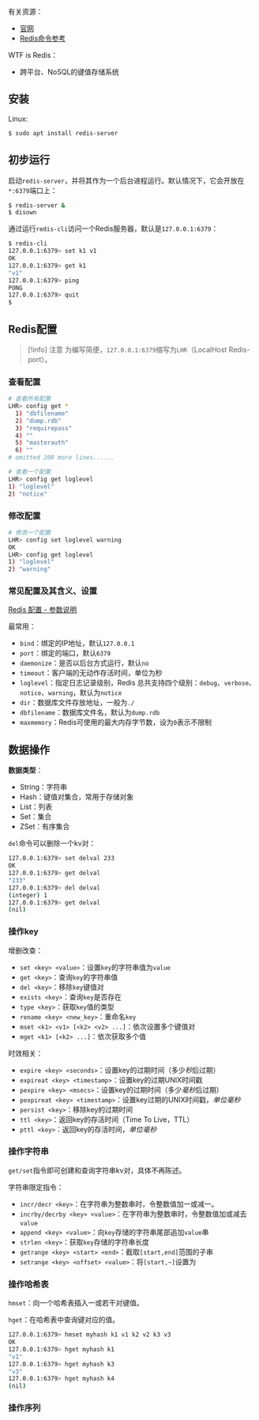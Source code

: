 
有关资源：
- [官网](https://redis.io/)
- [Redis命令参考](http://doc.redisfans.com/)

WTF is Redis：
- 跨平台、NoSQL的键值存储系统

## 安装

Linux:

```bash
$ sudo apt install redis-server
```

## 初步运行

启动`redis-server`，并将其作为一个后台进程运行。默认情况下，它会开放在`*:6379`端口上：

```bash
$ redis-server &
$ disown
```

通过运行`redis-cli`访问一个Redis服务器，默认是`127.0.0.1:6379`：

```bash
$ redis-cli
127.0.0.1:6379> set k1 v1
OK
127.0.0.1:6379> get k1
"v1"
127.0.0.1:6379> ping
PONG
127.0.0.1:6379> quit
$
```

## Redis配置

> [!info] 注意
> 为编写简便，`127.0.0.1:6379`缩写为`LHR`（LocalHost Redis-port）。

### 查看配置

```bash
# 查看所有配置
LHR> config get *
  1) "dbfilename"
  2) "dump.rdb"
  3) "requirepass"
  4) ""
  5) "masterauth"
  6) ""
# omitted 208 more lines......

# 查看一个配置
LHR> config get loglevel
1) "loglevel"
2) "notice"
```

### 修改配置

```bash
# 修改一个配置
LHR> config set loglevel warning
OK
LHR> config get loglevel
1) "loglevel"
2) "warning"
```

### 常见配置及其含义、设置

[Redis 配置 - 参数说明](https://www.runoob.com/redis/redis-conf.html)

最常用：
- `bind`：绑定的IP地址，默认`127.0.0.1`
- `port`：绑定的端口，默认`6379`
- `daemonize`：是否以后台方式运行，默认`no`
- `timeout`：客户端的无动作存活时间，单位为秒
- `loglevel`：指定日志记录级别，Redis 总共支持四个级别：`debug`、`verbose`、`notice`、`warning`，默认为`notice`
- `dir`：数据库文件存放地址，一般为`./`
- `dbfilename`：数据库文件名，默认为`dump.rdb`
- `maxmemory`：Redis可使用的最大内存字节数，设为`0`表示不限制

## 数据操作

**数据类型**：
- String：字符串
- Hash：键值对集合，常用于存储对象
- List：列表
- Set：集合
- ZSet：有序集合

`del`命令可以删除一个kv对：

```bash
127.0.0.1:6379> set delval 233
OK
127.0.0.1:6379> get delval
"233"
127.0.0.1:6379> del delval
(integer) 1
127.0.0.1:6379> get delval
(nil)
```

### 操作key

增删改查：
- `set <key> <value>`：设置`key`的字符串值为`value`
- `get <key>`：查询`key`的字符串值
- `del <key>`：移除`key`键值对
- `exists <key>`：查询`key`是否存在
- `type <key>`：获取`key`值的类型
- `rename <key> <new_key>`：重命名`key`
- `mset <k1> <v1> [<k2> <v2> ...]`：依次设置多个键值对
- `mget <k1> [<k2> ...]`：依次获取多个值

时效相关：
- `expire <key> <seconds>`：设置key的过期时间（多少*秒*后过期）
- `expireat <key> <timestamp>`：设置key的过期UNIX时间戳
- `pexpire <key> <msecs>`：设置key的过期时间（多少*毫秒*后过期）
- `pexpireat <key> <timestamp>`：设置key过期的UNIX时间戳，*单位毫秒*
- `persist <key>`：移除key的过期时间
- `ttl <key>`：返回key的存活时间（Time To Live，TTL）
- `pttl <key>`：返回key的存活时间，*单位毫秒*

### 操作字符串

`get/set`指令即可创建和查询字符串kv对，具体不再陈述。

字符串限定指令：
- `incr/decr <key>`：在字符串为整数串时，令整数值加一或减一。
- `incrby/decrby <key> <value>`：在字符串为整数串时，令整数值加或减去`value`
- `append <key> <value>`：向`key`存储的字符串尾部追加`value`串
- `strlen <key>`：获取`key`存储的字符串长度
- `getrange <key> <start> <end>`：截取`[start,end]`范围的子串
- `setrange <key> <offset> <value>`：将`[start,~]`设置为

### 操作哈希表

`hmset`：向一个哈希表插入一或若干对键值。

`hget`：在哈希表中查询键对应的值。

```bash
127.0.0.1:6379> hmset myhash k1 v1 k2 v2 k3 v3
OK
127.0.0.1:6379> hget myhash k1
"v1"
127.0.0.1:6379> hget myhash k3
"v3"
127.0.0.1:6379> hget myhash k4
(nil)
```

### 操作序列

